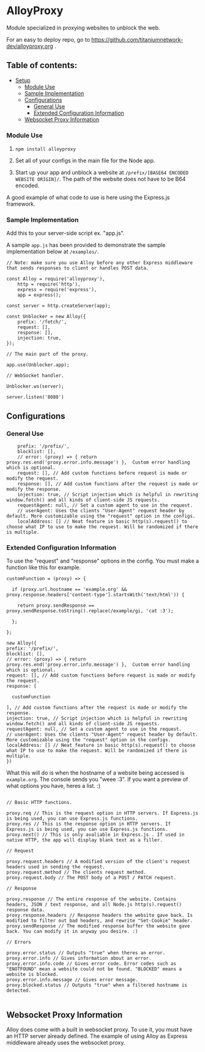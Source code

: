 # AlloyProxy
Module specialized in proxying websites to unblock the web.

For an easy to deploy repo, go to https://github.com/titaniumnetwork-dev/alloyproxy.org .

## Table of contents:

- [Setup](#alloyproxy)
    - [Module Use](#module-use)
    - [Sample Implementation](#sample-implementation)
    - [Configurations](#configurations)
        - [General Use](#general-use)
        - [Extended Configuration Information](#extended-configuration-information)
    - [Websocket Proxy Information](#websocket-proxy-information)

### Module Use

1. `npm install alloyproxy`

2. Set all of your configs in the main file for the Node app.

3. Start up your app and unblock a website at `/prefix/[BASE64 ENCODED WEBSITE ORIGIN]/`. The path of the website does not have to be B64 encoded.

A good example of what code to use is here using the Express.js framework.

### Sample Implementation 
Add this to your server-side script ex. "app.js".

A sample `app.js` has been provided to demonstrate the sample implementation below at `/examples/`.
```
// Note: make sure you use Alloy before any other Express middleware that sends responses to client or handles POST data.

const Alloy = require('alloyproxy'),
    http = require('http'),
    express = require('express'),
    app = express();
    
const server = http.createServer(app);   

const Unblocker = new Alloy({
    prefix: '/fetch/',
    request: [],
    response: [],
    injection: true,
});    
 
// The main part of the proxy. 
 
app.use(Unblocker.app);    

// WebSocket handler.

Unblocker.ws(server);    

server.listen('8080')

```

## Configurations
### General Use

```
    prefix: '/prefix/',
    blocklist: [],
    // error: (proxy) => { return proxy.res.end('proxy.error.info.message') },  Custom error handling which is optional.
    request: [], // Add custom functions before request is made or modify the request.
    response: [], // Add custom functions after the request is made or modify the response.
    injection: true, // Script injection which is helpful in rewriting window.fetch() and all kinds of client-side JS requests.
    requestAgent: null, // Set a custom agent to use in the request.
    // userAgent: Uses the clients "User-Agent" request header by default. More customizable using the "request" option in the configs.
    localAddress: [] // Neat feature in basic http(s).request() to choose what IP to use to make the request. Will be randomized if there is multiple.
```

### Extended Configuration Information

To use the "request" and "response" options in the config. You must make a function like this for example.

```
customFunction = (proxy) => {

  if (proxy.url.hostname == 'example.org' && proxy.response.headers['content-type'].startsWith('text/html')) {
  
    return proxy.sendResponse == proxy.sendResponse.toString().replace(/example/gi, 'cat :3');
  
  };

};

new Alloy({
prefix: '/prefix/',
blocklist: [],
// error: (proxy) => { return proxy.res.end('proxy.error.info.message') },  Custom error handling which is optional.
request: [], // Add custom functions before request is made or modify the request.
response: [
    
  customFunction
    
], // Add custom functions after the request is made or modify the response.
injection: true, // Script injection which is helpful in rewriting window.fetch() and all kinds of client-side JS requests.
requestAgent: null, // Set a custom agent to use in the request.
// userAgent: Uses the clients "User-Agent" request header by default. More customizable using the "request" option in the configs.
localAddress: [] // Neat feature in basic http(s).request() to choose what IP to use to make the request. Will be randomized if there is multiple.
})
```

What this will do is when the hostname of a website being accessed is `example.org`. The console sends you "weee :3". If you want a preview of what options you have, heres a list. :)

```

// Basic HTTP functions.

proxy.req // This is the request option in HTTP servers. If Express.js is being used, you can use Express.js functions.
proxy.res // This is the response option in HTTP servers. If Express.js is being used, you can use Express.js functions.
proxy.next() // This is only avaliable in Express.js . If used in native HTTP, the app will display blank text as a filler.

// Request

proxy.request.headers // A modified version of the client's request headers used in sending the request.
proxy.request.method // The clients request method.
proxy.request.body // The POST body of a POST / PATCH request. 

// Response

proxy.response // The entire response of the website. Contains headers, JSON / text response, and all Node.js http(s).request() response data.
proxy.response.headers // Response headers the website gave back. Is modified to filter out bad headers, and rewrite "Set-Cookie" header.
proxy.sendResponse // The modified response buffer the website gave back. You can modify it in anyway you desire. :)

// Errors

proxy.error.status // Outputs "true" when theres an error.
proxy.error.info // Gives information about an error.
proxy.error.info.code // Gives error code. Error codes such as "ENOTFOUND" mean a website could not be found. "BLOCKED" means a website is blocked.
proxy.error.info.message // Gives error message.
proxy.blocked.status // Outputs "true" when a filtered hostname is detected.


```

## Websocket Proxy Information

Alloy does come with a built in websocket proxy. To use it, you must have an HTTP server already defined. The example of using Alloy as Express middleware already uses the websocket proxy.


